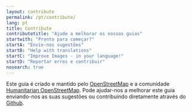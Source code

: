 ```yaml
---
layout: contribute
permalink: /pt/contribute/
lang: pt
title: Contribute
contributetitle: "Ajude a melhorar os nossos guias"
startwith: "Pronto para começar?"
startA: "Envie-nos sugestões"
startB: "Help with translations"
startC: "Improve Images - in your language!"
startD: "Reportar erros e contribuir"
nosearch: true
---
```

Este guia é criado e mantido pelo [OpenStreetMap](https://www.openstreetmap.org/) e a comunidade [Humanitarian OpenStreetMap](https://www.hotosm.org/). Pode ajudar-nos a melhorar este guia enviando-nos as suas sugestões ou  contribuindo diretamente através do [Github](http://github.com/hotosm/learnosm).
